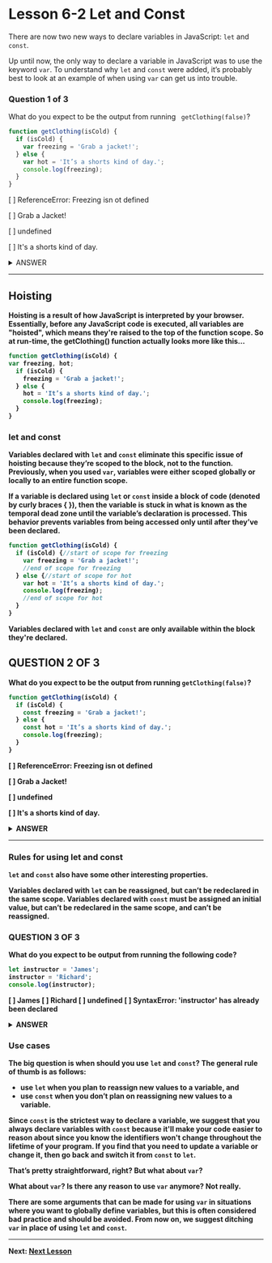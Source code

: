 # Lesson 6-2 Let and Const

There are now two new ways to declare variables in JavaScript: `let` and `const`.

Up until now, the only way to declare a variable in JavaScript was to use the keyword `var`. To understand why `let` and `const` were added, it’s probably best to look at an example of when using `var` can get us into trouble.

### Question 1 of 3
What do you expect to be the output from running ` getClothing(false)`?

```javascript
function getClothing(isCold) {
  if (isCold) {
    var freezing = 'Grab a jacket!';
  } else {
    var hot = 'It’s a shorts kind of day.';
    console.log(freezing);
  }
}
```
[ ] ReferenceError: Freezing isn ot defined

[ ] Grab a Jacket!

[ ] undefined

[ ] It's a shorts kind of day.

<details>
  <summary>ANSWER</summary>
  <p>
   <b>undefined<b>
  </p>
</details>   

- - -
## Hoisting
Hoisting is a result of how JavaScript is interpreted by your browser. Essentially, before any JavaScript code is executed, all variables are "hoisted", which means they're raised to the top of the function scope. So at run-time, the getClothing() function actually looks more like this…

```javascript
function getClothing(isCold) {
var freezing, hot;
  if (isCold) {
    freezing = 'Grab a jacket!';
  } else {
    hot = 'It’s a shorts kind of day.';
    console.log(freezing);
  }
}
```
### let and const
Variables declared with `let` and `const` eliminate this specific issue of hoisting because they’re scoped to the block, not to the function. Previously, when you used `var`, variables were either scoped globally or locally to an entire function scope.

If a variable is declared using `let` or `const` inside a block of code (denoted by curly braces { }), then the variable is stuck in what is known as the __temporal dead zone__ until the variable’s declaration is processed. This behavior prevents variables from being accessed only until after they’ve been declared.

```javascript
function getClothing(isCold) {
  if (isCold) {//start of scope for freezing
    var freezing = 'Grab a jacket!';
    //end of scope for freezing
  } else {//start of scope for hot
    var hot = 'It’s a shorts kind of day.';
    console.log(freezing);
    //end of scope for hot
  }
}
```
Variables declared with `let` and `const` are only available within the block they're declared.

## QUESTION 2 OF 3

What do you expect to be the output from running `getClothing(false)`?
```js
function getClothing(isCold) {
  if (isCold) {
    const freezing = 'Grab a jacket!';
  } else {
    const hot = 'It’s a shorts kind of day.';
    console.log(freezing);
  }
}
```
[ ] ReferenceError: Freezing isn ot defined

[ ] Grab a Jacket!

[ ] undefined

[ ] It's a shorts kind of day.

<details>
  <summary>ANSWER</summary>
  <p>
   <b>ReferenceError: Freezing is not defined<b>
  </p>
</details>   

- - -

### Rules for using let and const
`let` and `const` also have some other interesting properties.

Variables declared with `let` can be reassigned, but can’t be redeclared in the same scope.
Variables declared with `const` must be assigned an initial value, but can’t be redeclared in the same scope, and can’t be reassigned.

### QUESTION 3 OF 3
What do you expect to be output from running the following code?

```js
let instructor = 'James';
instructor = 'Richard';
console.log(instructor);
```
[ ] James
[ ] Richard
[ ] undefined
[ ] SyntaxError: 'instructor' has already been declared

<details>
  <summary>ANSWER</summary>
  <p>
   <b>Richard<b>
  </p>
</details>   

### Use cases
The big question is when should you use `let` and `const`? The general rule of thumb is as follows:

* use `let` when you plan to reassign new values to a variable, and
* use `const` when you don’t plan on reassigning new values to a variable.

Since `const` is the strictest way to declare a variable, we suggest that you always declare variables with `const` because it'll make your code easier to reason about since you know the identifiers won't change throughout the lifetime of your program. If you find that you need to update a variable or change it, then go back and switch it from `const` to `let`.

That’s pretty straightforward, right? But what about `var`?

What about `var`?
Is there any reason to use `var` anymore? Not really.

There are some arguments that can be made for using `var` in situations where you want to globally define variables, but this is often considered bad practice and should be avoided. From now on, we suggest ditching `var` in place of using `let` and `const`.
- - -
Next: [Next Lesson](./03-LessonTitle.md)
